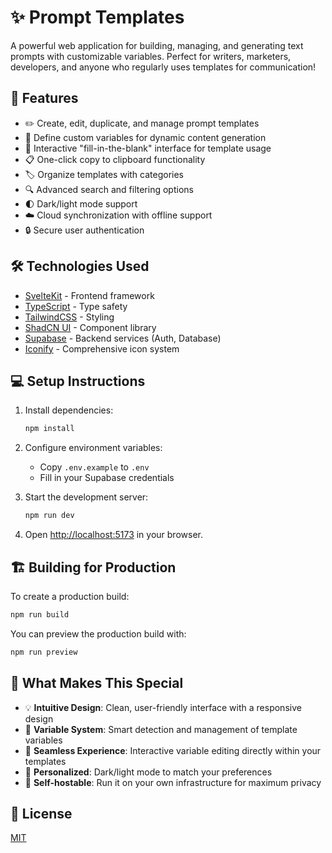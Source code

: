 # ✨ Prompt Templates

A powerful web application for building, managing, and generating text prompts with customizable variables. Perfect for writers, marketers, developers, and anyone who regularly uses templates for communication!

## 🚀 Features

- ✏️ Create, edit, duplicate, and manage prompt templates
- 🔄 Define custom variables for dynamic content generation
- 🎯 Interactive "fill-in-the-blank" interface for template usage
- 📋 One-click copy to clipboard functionality
- 🏷️ Organize templates with categories
- 🔍 Advanced search and filtering options
- 🌓 Dark/light mode support
- ☁️ Cloud synchronization with offline support
- 🔒 Secure user authentication

## 🛠️ Technologies Used

- [SvelteKit](https://kit.svelte.dev/) - Frontend framework
- [TypeScript](https://www.typescriptlang.org/) - Type safety
- [TailwindCSS](https://tailwindcss.com/) - Styling
- [ShadCN UI](https://shadcn-svelte.com/) - Component library
- [Supabase](https://supabase.com/) - Backend services (Auth, Database)
- [Iconify](https://iconify.design/) - Comprehensive icon system

## 💻 Setup Instructions

1. Install dependencies:
   ```bash
   npm install
   ```

2. Configure environment variables:
   - Copy `.env.example` to `.env`
   - Fill in your Supabase credentials

3. Start the development server:
   ```bash
   npm run dev
   ```

4. Open [http://localhost:5173](http://localhost:5173) in your browser.

## 🏗️ Building for Production

To create a production build:

```bash
npm run build
```

You can preview the production build with:

```bash
npm run preview
```

## 🌟 What Makes This Special

- 💡 **Intuitive Design**: Clean, user-friendly interface with a responsive design
- 🧩 **Variable System**: Smart detection and management of template variables
- 🔄 **Seamless Experience**: Interactive variable editing directly within your templates
- 🎨 **Personalized**: Dark/light mode to match your preferences
- 🔐 **Self-hostable**: Run it on your own infrastructure for maximum privacy

## 📝 License

[MIT](LICENSE)
